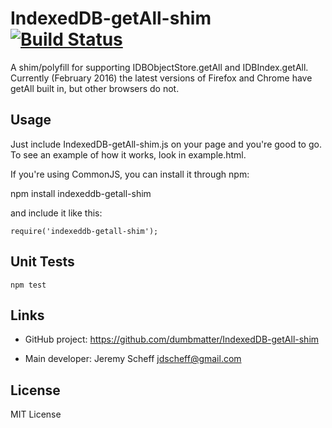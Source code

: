 # IndexedDB-getAll-shim [![Build Status](https://travis-ci.org/dumbmatter/IndexedDB-getAll-shim.svg?branch=master)](https://travis-ci.org/dumbmatter/IndexedDB-getAll-shim)

A shim/polyfill for supporting IDBObjectStore.getAll and IDBIndex.getAll. Currently (February 2016) the latest versions of Firefox and Chrome have getAll built in, but other browsers do not.

## Usage

Just include IndexedDB-getAll-shim.js on your page and you're good to go. To see an example of how it works, look in example.html.

If you're using CommonJS, you can install it through npm:

   npm install indexeddb-getall-shim

and include it like this:

    require('indexeddb-getall-shim');

## Unit Tests

    npm test

## Links

* GitHub project: https://github.com/dumbmatter/IndexedDB-getAll-shim

* Main developer: Jeremy Scheff <jdscheff@gmail.com>

## License

MIT License